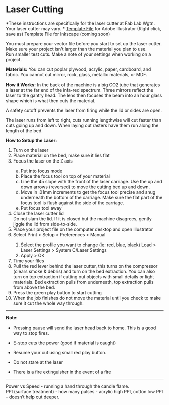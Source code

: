 # Laser Cutting
*These instructions are specifically for the laser cutter at Fab Lab Wgtn.  Your laser cutter may vary.
*
[Template File](http://www.fablabwgtn.co.nz/sites/default/files/downloads/Large%20Laser%20template.ait) for Adobe Illustrator (Right click, save as)
Template File for Inkscape (coming soon)

You must prepare your vector file before you start to set up the laser cutter.
Make sure your project isn't larger than the material you plan to use.  
Run smaller test cuts.
Make a note of your settings when working on a project.

**Materials:**
You can cut poplar plywood, acrylic, paper, cardboard, and fabric.
You cannot cut mirror, rock, glass, metallic materials, or MDF.

**How it Works:**
In the back of the machine is a big CO2 tube that generates a laser at the far end of the infa-red spectrum.  Three mirrors reflect the laser to the gantry head.  The lens then focuses the beam into an hour glass shape which is what then cuts the material. 

A safety cutoff prevents the laser from firing while the lid or sides are open.

The laser runs from left to right, cuts running lengthwise will cut faster than cuts going up and down.  When laying out rasters have them run along the length of the bed. 

**How to Setup the Laser:**
<ol>
<li>Turn on the laser</li>
<li>Place material on the bed, make sure it lies flat</li>
<li>Focus the laser on the Z axis</li>
<ol type="a">
       <li>Put into focus mode</li>
       <li>Place the focus tool on top of your material</li>
       <li>Line the 45 slope with the front of the laser carriage.  Use the up and down arrows (reversed) to move the cutting bed up and down.</li>
       <li>Move in .01mm increments to get the focus tool precise and snug underneath the bottom of the carriage.  Make sure the flat part of the focus tool is flush against the side of the carriage.</li>
       <li>Put focus tool away</li>
       </ol>
<li>Close the laser cutter lid<br>
Do not slam the lid.  If it is closed but the machine disagrees, gently jiggle the lid from side-to-side.</li>
<li>Place your project file on the computer desktop and open Illustrator</li>
<li>Select Print > Setup > Preferences > Manual</li>
<ol>
    <li>Select the profile you want to change (ie: red, blue, black) Load > Laser Settings > System C/Laser Settings</li>
    <li>Apply > OK</li>
</ol>
    
<li>Time your files</li>
<li>Pull the red lever behind the laser cutter, this turns on the compressor (clears smoke & debris) and turn on the bed extraction.  You can also turn on top extraction if cutting out objects with small details or light materials.  Bed extraction pulls from underneath, top extraction pulls from above the bed.</li>
<li>Press the green play button to start cutting</li>

<li>When the job finishes do not move the material until you check to make sure it cut the whole way through.</li>
</ol>

---
**Note:**

* Pressing pause will send the laser head back to home.  This is a good way to stop fires.
* E-stop cuts the power (good if material is caught)
* Resume your cut using small red play button.

* Do not stare at the laser

* There is a fire extinguisher in the event of a fire

---


Power vs Speed - running a hand through the candle flame.  
  PPI (surface treatment) - how many pulses - acrylic high PPI, cotton low PPI  - doesn’t help cut deeper.




 

